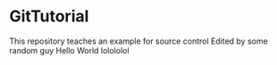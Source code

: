# GitTutorial
This repository teaches an example for source control
Edited by some random guy
Hello World
lolololol
